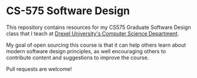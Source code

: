 # CS-575 Software Design

This repository contains resources for my CS575 Graduate Software Design
class that I teach at
[Drexel University's Computer Science Department](http://drexel.edu/cci/academics/departments/computer-science).

My goal of open sourcing this course is that it can help others learn about
modern software design principles, as well encouraging others to contribute
content and suggestions to improve the course.

Pull requests are welcome!